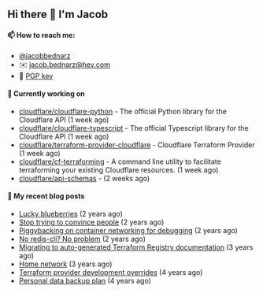 ## Hi there 👋 I'm Jacob

#### 📫 How to reach me:

- [@jacobbednarz](https://twitter.com/jacobbednarz)
- ✉️ jacob.bednarz@hey.com
- 🔐 [PGP key](https://keybase.io/jacobbednarz/pgp_keys.asc)

#### 👷 Currently working on


- [cloudflare/cloudflare-python](https://github.com/cloudflare/cloudflare-python) - The official Python library for the Cloudflare API (1 week ago)
- [cloudflare/cloudflare-typescript](https://github.com/cloudflare/cloudflare-typescript) - The official Typescript library for the Cloudflare API (1 week ago)
- [cloudflare/terraform-provider-cloudflare](https://github.com/cloudflare/terraform-provider-cloudflare) - Cloudflare Terraform Provider (1 week ago)
- [cloudflare/cf-terraforming](https://github.com/cloudflare/cf-terraforming) - A command line utility to facilitate terraforming your existing Cloudflare resources. (1 week ago)
- [cloudflare/api-schemas](https://github.com/cloudflare/api-schemas) -  (2 weeks ago)

#### 📜 My recent blog posts


- [Lucky blueberries](https://jacobbednarz.com/lucky-blueberries) (2 years ago)
- [Stop trying to convince people](https://jacobbednarz.com/stop-trying-to-convince-people) (2 years ago)
- [Piggybacking on container networking for debugging](https://jacobbednarz.com/piggybacking-on-container-networking-for-debugging) (2 years ago)
- [No redis-cli? No problem](https://jacobbednarz.com/no-redis-cli-no-problem) (2 years ago)
- [Migrating to auto-generated Terraform Registry documentation](https://jacobbednarz.com/migrating-to-auto-generated-terraform-registry-documentation) (3 years ago)
- [Home network](https://jacobbednarz.com/home-network-and-lab) (3 years ago)
- [Terraform provider development overrides](https://jacobbednarz.com/terraform-provider-development-overrides) (4 years ago)
- [Personal data backup plan](https://jacobbednarz.com/personal-data-backup-plan) (4 years ago)

